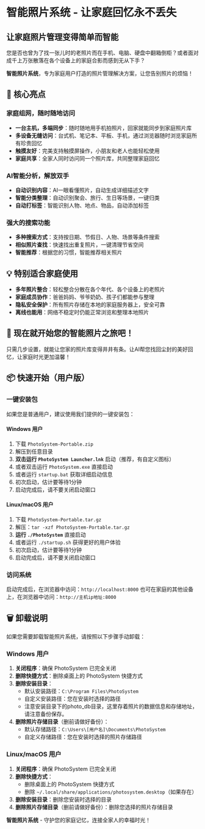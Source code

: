 # 智能照片系统 - 让家庭回忆永不丢失

## 让家庭照片管理变得简单而智能

您是否也曾为了找一张儿时的老照片而在手机、电脑、硬盘中翻箱倒柜？或者面对成千上万张散落在各个设备上的家庭合影而感到无从下手？

**智能照片系统**，专为家庭用户打造的照片管理解决方案，让您告别照片的烦恼！

## 🎯 核心亮点

### 家庭组网，随时随地访问
- **一台主机，多端同步**：随时随地用手机拍照片，回家就能同步到家庭照片库
- **多设备无缝访问**：台式机、笔记本、平板、手机，通过浏览器随时浏览家庭所有珍贵回忆
- **触摸友好**：完美支持触摸屏操作，小朋友和老人也能轻松使用
- **家庭共享**：全家人同时访问同一个照片库，共同整理家庭回忆

### AI智能分析，解放双手
- **自动识别内容**：AI一眼看懂照片，自动生成详细描述文字
- **智能分类整理**：自动识别聚会、旅行、生日等场景，一键归类
- **自动打标签**：智能识别人物、地点、物品，自动添加标签

### 强大的搜索功能
- **多种搜索方式**：支持按日期、节假日、人物、场景等条件搜索
- **相似照片查找**：快速找出重复照片，一键清理节省空间
- **智能推荐**：根据您的习惯，智能推荐相关照片

## 💡 特别适合家庭使用

- **多年照片整合**：轻松整合分散在各个年代、各个设备上的老照片
- **家庭成员协作**：爸爸妈妈、爷爷奶奶、孩子们都能参与整理
- **隐私安全保护**：所有照片存储在本地的家庭服务器上，安全可靠
- **离线也能用**：网络不稳定时仍能正常浏览和整理本地照片

## 🚀 现在就开始您的智能照片之旅吧！

只需几步设置，就能让您家的照片库变得井井有条。让AI帮您找回尘封的美好回忆，让家庭时光更加温馨！




## 📦 快速开始（用户版）

### 一键安装包
如果您是普通用户，建议使用我们提供的一键安装包：

#### Windows 用户
1. 下载 `PhotoSystem-Portable.zip`
2. 解压到任意目录
3. **双击运行 `PhotoSystem Launcher.lnk`** 启动（推荐，有自定义图标）
4. 或者双击运行 `PhotoSystem.exe` 直接启动
5. 或者运行 `startup.bat` 获取详细启动信息
6. 初次启动，估计要等待1分钟
7. 启动完成后，请不要关闭启动窗口

#### Linux/macOS 用户
1. 下载 `PhotoSystem-Portable.tar.gz`
2. 解压：`tar -xzf PhotoSystem-Portable.tar.gz`
3. **运行 `./PhotoSystem`** 直接启动
4. 或者运行 `./startup.sh` 获得更好的用户体验
5. 初次启动，估计要等待1分钟
6. 启动完成后，请不要关闭启动窗口
   

### 访问系统
启动完成后，在浏览器中访问：`http://localhost:8000`
也可在家庭的其他设备上，在浏览器中访问：`http://主机ip地址:8000`

## 🗑️ 卸载说明

如果您需要卸载智能照片系统，请按照以下步骤手动卸载：

### Windows 用户
1. **关闭程序**：确保 PhotoSystem 已完全关闭
2. **删除快捷方式**：删除桌面上的 PhotoSystem 快捷方式
3. **删除安装目录**：
   - 默认安装路径：`C:\Program Files\PhotoSystem`
   - 自定义安装路径：您在安装时选择的路径
   - 注意安装目录下的photo_db目录，这里存着照片的数据信息和存储地址，请注意备份保存。
4. **删除照片存储目录**（删前请做好备份）：
   - 默认存储路径：`C:\Users\[用户名]\Documents\PhotoSystem`
   - 自定义存储路径：您在安装时选择的照片存储路径

### Linux/macOS 用户
1. **关闭程序**：确保 PhotoSystem 已完全关闭
2. **删除快捷方式**：
   - 删除桌面上的 PhotoSystem 快捷方式
   - 删除 `~/.local/share/applications/photosystem.desktop`（如果存在）
3. **删除安装目录**：删除您安装时选择的目录
4. **删除照片存储目录**（删前请做好备份）：删除您选择的照片存储目录

**智能照片系统** - 守护您的家庭记忆，连接全家人的幸福时光！

